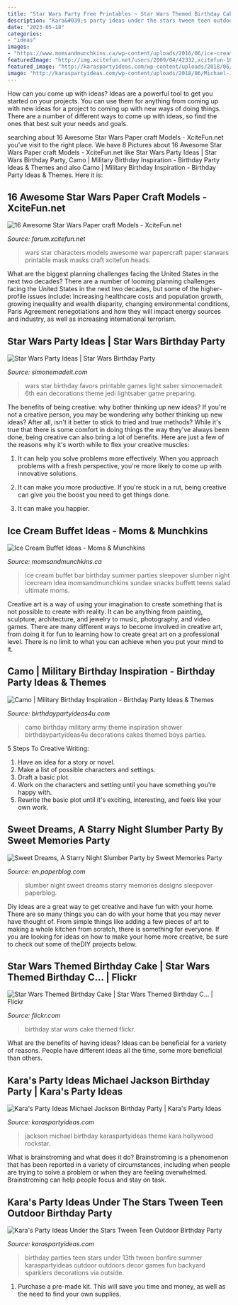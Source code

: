 ```yaml
---
title: "Star Wars Party Free Printables ~ Star Wars Themed Birthday Cake"
description: "Kara&#039;s party ideas under the stars tween teen outdoor birthday party"
date: "2023-05-18"
categories:
- "ideas"
images:
- "https://www.momsandmunchkins.ca/wp-content/uploads/2016/06/ice-cream-buffet-9m.jpg"
featuredImage: "http://img.xcitefun.net/users/2009/04/42332,xcitefun-16-awesome-star-wars-papercraft-models-16.jpg"
featured_image: "http://karaspartyideas.com/wp-content/uploads/2018/06/Michael-Jackson-Birthday-Party-via-Karas-Party-Ideas-KarasPartyIdeas.com13.jpg"
image: "http://karaspartyideas.com/wp-content/uploads/2018/06/Michael-Jackson-Birthday-Party-via-Karas-Party-Ideas-KarasPartyIdeas.com13.jpg"
---
```



How can you come up with ideas?
Ideas are a powerful tool to get you started on your projects. You can use them for anything from coming up with new ideas for a project to coming up with new ways of doing things. There are a number of different ways to come up with ideas, so find the ones that best suit your needs and goals.

	

		
searching about 16 Awesome Star Wars Paper craft Models - XciteFun.net you've visit to the right place. We have 8 Pictures about 16 Awesome Star Wars Paper craft Models - XciteFun.net like Star Wars Party Ideas | Star Wars Birthday Party, Camo | Military Birthday Inspiration - Birthday Party Ideas &amp; Themes and also Camo | Military Birthday Inspiration - Birthday Party Ideas &amp; Themes. Here it is:
		
    
## 16 Awesome Star Wars Paper Craft Models - XciteFun.net

<img loading=lazy src="http://img.xcitefun.net/users/2009/04/42332,xcitefun-16-awesome-star-wars-papercraft-models-16.jpg" onerror="this.onerror=null;this.src='https://tse4.mm.bing.net/th?id=OIP.dZ0be4UaCkSHKZthOboXYAHaEs&amp;pid=15.1';" alt="16 Awesome Star Wars Paper craft Models - XciteFun.net">

_Source: forum.xcitefun.net_

>wars star characters models awesome war papercraft paper starwars printable mask masks craft xcitefun heads. 

	

What are the biggest planning challenges facing the United States in the next two decades?
There are a number of looming planning challenges facing the United States in the next two decades, but some of the higher-profile issues include: Increasing healthcare costs and population growth, growing inequality and wealth disparity, changing environmental conditions, Paris Agreement renegotiations and how they will impact energy sources and industry, as well as increasing international terrorism.

    
## Star Wars Party Ideas | Star Wars Birthday Party

<img loading=lazy src="http://www.simonemadeit.com/wp-content/uploads/2014/08/eb6yr-52.jpg" onerror="this.onerror=null;this.src='https://tse2.mm.bing.net/th?id=OIP.UmpDoPMK0XuDOWsGzZ6knQHaLG&amp;pid=15.1';" alt="Star Wars Party Ideas | Star Wars Birthday Party">

_Source: simonemadeit.com_

>wars star birthday favors printable games light saber simonemadeit 6th ean decorations theme jedi lightsaber game preparing. 

	

The benefits of being creative: why bother thinking up new ideas?
If you're not a creative person, you may be wondering why bother thinking up new ideas? After all, isn't it better to stick to tried and true methods? While it's true that there is some comfort in doing things the way they've always been done, being creative can also bring a lot of benefits. Here are just a few of the reasons why it's worth while to flex your creative muscles:
1. It can help you solve problems more effectively. When you approach problems with a fresh perspective, you're more likely to come up with innovative solutions.

2. It can make you more productive. If you're stuck in a rut, being creative can give you the boost you need to get things done.

3. It can make you happier.

    
## Ice Cream Buffet Ideas - Moms &amp; Munchkins

<img loading=lazy src="https://www.momsandmunchkins.ca/wp-content/uploads/2016/06/ice-cream-buffet-9m.jpg" onerror="this.onerror=null;this.src='https://tse4.mm.bing.net/th?id=OIP.95K92Hwd2S3fkSnUCs_5mAHaLH&amp;pid=15.1';" alt="Ice Cream Buffet Ideas - Moms &amp; Munchkins">

_Source: momsandmunchkins.ca_

>ice cream buffet bar birthday summer parties sleepover slumber night icecream idea momsandmunchkins sundae snacks buffett teens salad ultimate moms. 

	

Creative art is a way of using your imagination to create something that is not possible to create with reality. It can be anything from painting, sculpture, architecture, and jewelry to music, photography, and video games. There are many different ways to become involved in creative art, from doing it for fun to learning how to create great art on a professional level. There is no limit to what you can achieve when you put your mind to it.

    
## Camo | Military Birthday Inspiration - Birthday Party Ideas &amp; Themes

<img loading=lazy src="http://birthdaypartyideas4u.com/wp-content/uploads/2018/05/camo-military-party-ideas.jpg" onerror="this.onerror=null;this.src='https://tse4.mm.bing.net/th?id=OIP.3-Ri4vt0kGuKk3nrI18KKwHaLZ&amp;pid=15.1';" alt="Camo | Military Birthday Inspiration - Birthday Party Ideas &amp; Themes">

_Source: birthdaypartyideas4u.com_

>camo birthday military army theme inspiration shower birthdaypartyideas4u decorations cakes themed boys parties. 

	

5 Steps To Creative Writing:
1. Have an idea for a story or novel.
2. Make a list of possible characters and settings.
3. Draft a basic plot.
4. Work on the characters and setting until you have something you're happy with.
5. Rewrite the basic plot until it's exciting, interesting, and feels like your own work.

    
## Sweet Dreams, A Starry Night Slumber Party By Sweet Memories Party

<img loading=lazy src="https://m5.paperblog.com/i/57/572953/sweet-dreams-a-starry-night-slumber-party-by--L-czbbN8.jpeg" onerror="this.onerror=null;this.src='https://tse4.mm.bing.net/th?id=OIP.es-qP8KdFkDMo88n5l8NOwHaJy&amp;pid=15.1';" alt="Sweet Dreams, A Starry Night Slumber Party by Sweet Memories Party">

_Source: en.paperblog.com_

>slumber night sweet dreams starry memories designs sleepover paperblog. 

	

Diy ideas are a great way to get creative and have fun with your home. There are so many things you can do with your home that you may never have thought of. From simple things like adding a few pieces of art to making a whole kitchen from scratch, there is something for everyone. If you are looking for ideas on how to make your home more creative, be sure to check out some of theDIY projects below.

    
## Star Wars Themed Birthday Cake | Star Wars Themed Birthday C… | Flickr

<img loading=lazy src="https://live.staticflickr.com/7228/7379117006_fe731a9ca0_b.jpg" onerror="this.onerror=null;this.src='https://tse4.mm.bing.net/th?id=OIP.U3aoNoTWFAMobfvbXCQyzgHaJ4&amp;pid=15.1';" alt="Star Wars Themed Birthday Cake | Star Wars Themed Birthday C… | Flickr">

_Source: flickr.com_

>birthday star wars cake themed flickr. 

	

What are the benefits of having ideas?
Ideas can be beneficial for a variety of reasons. People have different ideas all the time, some more beneficial than others.

    
## Kara&#039;s Party Ideas Michael Jackson Birthday Party | Kara&#039;s Party Ideas

<img loading=lazy src="http://karaspartyideas.com/wp-content/uploads/2018/06/Michael-Jackson-Birthday-Party-via-Karas-Party-Ideas-KarasPartyIdeas.com13.jpg" onerror="this.onerror=null;this.src='https://tse3.mm.bing.net/th?id=OIP.LCKVAARHEP7VD9uZdtteFAHaLH&amp;pid=15.1';" alt="Kara&#039;s Party Ideas Michael Jackson Birthday Party | Kara&#039;s Party Ideas">

_Source: karaspartyideas.com_

>jackson michael birthday karaspartyideas theme kara hollywood rockstar. 

	

What is brainstroming and what does it do?
Brainstroming is a phenomenon that has been reported in a variety of circumstances, including when people are trying to solve a problem or when they are feeling overwhelmed. Brainstroming can help people focus and stay on task.

    
## Kara&#039;s Party Ideas Under The Stars Tween Teen Outdoor Birthday Party

<img loading=lazy src="https://karaspartyideas.com/wp-content/uploads/2013/07/IMG_1575-682x1024_599x9001.jpg" onerror="this.onerror=null;this.src='https://tse2.mm.bing.net/th?id=OIP.hyFd912zxfhMdmo7h7TzwQHaLI&amp;pid=15.1';" alt="Kara&#039;s Party Ideas Under the Stars Tween Teen Outdoor Birthday Party">

_Source: karaspartyideas.com_

>birthday parties teen stars under 13th tween bonfire summer karaspartyideas outdoor outdoors decor games fun backyard sparklers decorations via outside. 

	

1. Purchase a pre-made kit. This will save you time and money, as well as the need to find your own supplies.

